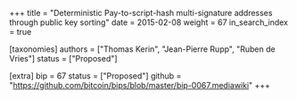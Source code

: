 +++
title = "Deterministic Pay-to-script-hash multi-signature addresses through public key sorting"
date = 2015-02-08
weight = 67
in_search_index = true

[taxonomies]
authors = ["Thomas Kerin", "Jean-Pierre Rupp", "Ruben de Vries"]
status = ["Proposed"]

[extra]
bip = 67
status = ["Proposed"]
github = "https://github.com/bitcoin/bips/blob/master/bip-0067.mediawiki"
+++

